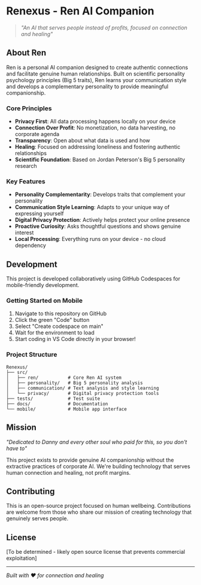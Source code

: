 # Renexus - Ren AI Companion

> *"An AI that serves people instead of profits, focused on connection and healing"*

## About Ren

Ren is a personal AI companion designed to create authentic connections and facilitate genuine human relationships. Built on scientific personality psychology principles (Big 5 traits), Ren learns your communication style and develops a complementary personality to provide meaningful companionship.

### Core Principles

- **Privacy First**: All data processing happens locally on your device
- **Connection Over Profit**: No monetization, no data harvesting, no corporate agenda
- **Transparency**: Open about what data is used and how
- **Healing**: Focused on addressing loneliness and fostering authentic relationships
- **Scientific Foundation**: Based on Jordan Peterson's Big 5 personality research

### Key Features

- **Personality Complementarity**: Develops traits that complement your personality
- **Communication Style Learning**: Adapts to your unique way of expressing yourself
- **Digital Privacy Protection**: Actively helps protect your online presence
- **Proactive Curiosity**: Asks thoughtful questions and shows genuine interest
- **Local Processing**: Everything runs on your device - no cloud dependency

## Development

This project is developed collaboratively using GitHub Codespaces for mobile-friendly development.

### Getting Started on Mobile

1. Navigate to this repository on GitHub
2. Click the green "Code" button
3. Select "Create codespace on main"
4. Wait for the environment to load
5. Start coding in VS Code directly in your browser!

### Project Structure

```
Renexus/
├── src/
│   ├── ren/           # Core Ren AI system
│   ├── personality/   # Big 5 personality analysis
│   ├── communication/ # Text analysis and style learning
│   └── privacy/       # Digital privacy protection tools
├── tests/             # Test suite
├── docs/              # Documentation
└── mobile/            # Mobile app interface
```

## Mission

*"Dedicated to Danny and every other soul who paid for this, so you don't have to"*

This project exists to provide genuine AI companionship without the extractive practices of corporate AI. We're building technology that serves human connection and healing, not profit margins.

## Contributing

This is an open-source project focused on human wellbeing. Contributions are welcome from those who share our mission of creating technology that genuinely serves people.

## License

[To be determined - likely open source license that prevents commercial exploitation]

---

*Built with ❤️ for connection and healing*
